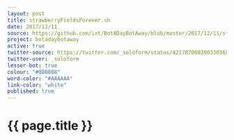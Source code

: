 ```yaml
---
layout: post
title: strawberryFieldsForever.sh
date: 2017/12/11
source: https://github.com/ixt/BotADayBotAway/blob/master/2017/12/11/strawberryFieldsForever.sh
project: botadaybotaway
active: true
twitter-source: https://twitter.com/_soloform/status/421787068390330368
twitter-user: _soloform
lesser-bot: true
colour: "#080808"
word-color: "#AAAAAA"
link-color: "white"
published: true
---
```

# {{ page.title }} 
